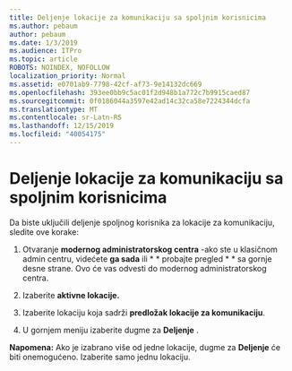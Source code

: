```yaml
---
title: Deljenje lokacije za komunikaciju sa spoljnim korisnicima
ms.author: pebaum
author: pebaum
ms.date: 1/3/2019
ms.audience: ITPro
ms.topic: article
ROBOTS: NOINDEX, NOFOLLOW
localization_priority: Normal
ms.assetid: e0701ab9-7798-42cf-af73-9e14132dc669
ms.openlocfilehash: 393ee0bb9c5ac01f2d948b1a772c7b9915caed87
ms.sourcegitcommit: 0f0186044a3597e42ad14c32ca58e7224344dcfa
ms.translationtype: MT
ms.contentlocale: sr-Latn-RS
ms.lasthandoff: 12/15/2019
ms.locfileid: "40054175"
---
```

# <a name="share-a-communication-site-with-external-users"></a>Deljenje lokacije za komunikaciju sa spoljnim korisnicima

Da biste uključili deljenje spoljnog korisnika za lokacije za komunikaciju, sledite ove korake: 
  
1. Otvaranje **modernog administratorskog centra** -ako ste u klasičnom admin centru, videćete **ga sada** ili * * probajte pregled * * sa gornje desne strane. Ovo će vas odvesti do modernog administratorskog centra. 
  
2. Izaberite **aktivne lokacije.**
  
3. Izaberite lokaciju koja sadrži **predložak lokacije za komunikaciju**. 
  
4. U gornjem meniju izaberite dugme za **Deljenje** . 
  
 **Napomena:** Ako je izabrano više od jedne lokacije, dugme za **Deljenje** će biti onemogućeno. Izaberite samo jednu lokaciju. 
  

